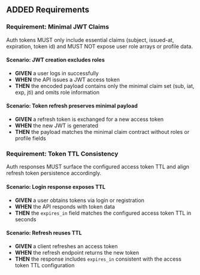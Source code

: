 ## ADDED Requirements
### Requirement: Minimal JWT Claims
Auth tokens MUST only include essential claims (subject, issued-at, expiration, token id) and MUST NOT expose user role arrays or profile data.

#### Scenario: JWT creation excludes roles
- **GIVEN** a user logs in successfully
- **WHEN** the API issues a JWT access token
- **THEN** the encoded payload contains only the minimal claim set (sub, iat, exp, jti) and omits role information

#### Scenario: Token refresh preserves minimal payload
- **GIVEN** a refresh token is exchanged for a new access token
- **WHEN** the new JWT is generated
- **THEN** the payload matches the minimal claim contract without roles or profile fields

### Requirement: Token TTL Consistency
Auth responses MUST surface the configured access token TTL and align refresh token persistence accordingly.

#### Scenario: Login response exposes TTL
- **GIVEN** a user obtains tokens via login or registration
- **WHEN** the API responds with token data
- **THEN** the `expires_in` field matches the configured access token TTL in seconds

#### Scenario: Refresh reuses TTL
- **GIVEN** a client refreshes an access token
- **WHEN** the refresh endpoint returns the new token
- **THEN** the response includes `expires_in` consistent with the access token TTL configuration
